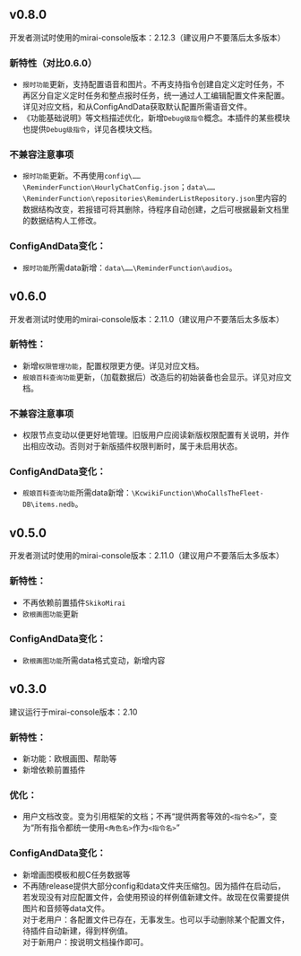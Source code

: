 ## v0.8.0

开发者测试时使用的mirai-console版本：2.12.3（建议用户不要落后太多版本）

### 新特性（对比0.6.0）

- `报时功能`更新，支持配置语音和图片。不再支持指令创建自定义定时任务，不再区分自定义定时任务和整点报时任务，统一通过人工编辑配置文件来配置。详见对应文档，和从ConfigAndData获取默认配置所需语音文件。
- 《功能基础说明》等文档描述优化，新增`Debug级指令`概念。本插件的某些模块也提供`Debug级指令`，详见各模块文档。

### 不兼容注意事项

- `报时功能`更新。不再使用`config\……\ReminderFunction\HourlyChatConfig.json`；`data\……\ReminderFunction\repositories\ReminderListRepository.json`里内容的数据结构改变，若报错可将其删除，待程序自动创建，之后可根据最新文档里的数据结构人工修改。

### ConfigAndData变化：  

- `报时功能`所需data新增：`data\……\ReminderFunction\audios`。

## v0.6.0

开发者测试时使用的mirai-console版本：2.11.0（建议用户不要落后太多版本）

### 新特性：

- 新增`权限管理功能`，配置权限更方便。详见对应文档。
- `舰娘百科查询功能`更新，（加载数据后）改造后的初始装备也会显示。详见对应文档。

### 不兼容注意事项

- 权限节点变动以便更好地管理。旧版用户应阅读新版权限配置有关说明，并作出相应改动。否则对于新版插件权限判断时，属于未启用状态。

### ConfigAndData变化：  

- `舰娘百科查询功能`所需data新增：`\KcwikiFunction\WhoCallsTheFleet-DB\items.nedb`。

## v0.5.0

开发者测试时使用的mirai-console版本：2.11.0（建议用户不要落后太多版本）

### 新特性：

- 不再依赖前置插件`SkikoMirai`
- `欧根画图功能`更新

### ConfigAndData变化：  

- `欧根画图功能`所需data格式变动，新增内容

## v0.3.0

建议运行于mirai-console版本：2.10

### 新特性：
- 新功能：欧根画图、帮助等
- 新增依赖前置插件

### 优化：
- 用户文档改变。变为引用框架的文档；不再“提供两套等效的`<指令名>`”，变为“所有指令都统一使用`<角色名>`作为`<指令名>`”

### ConfigAndData变化：  
- 新增画图模板和舰C任务数据等
- 不再随release提供大部分config和data文件夹压缩包。因为插件在启动后，若发现没有对应配置文件，会使用预设的样例值新建文件。故现在仅需要提供图片和音频等data文件。
   <br>对于老用户：各配置文件已存在，无事发生。也可以手动删除某个配置文件，待插件自动新建，得到样例值。
   <br>对于新用户：按说明文档操作即可。

